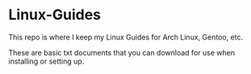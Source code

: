 # Linux-Guides
This repo is where I keep my Linux Guides for Arch Linux, Gentoo, etc.

These are basic txt documents that you can download for use when installing or setting up.
